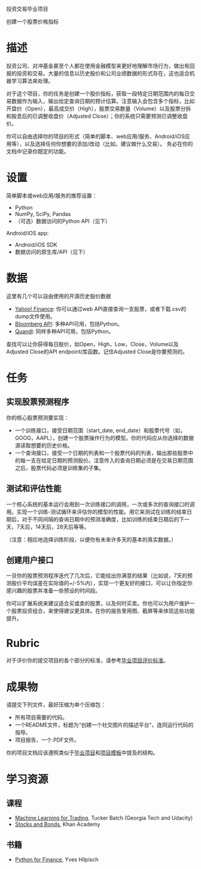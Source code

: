 投资交易毕业项目

创建一个股票价格指标

# 描述

投资公司、对冲基金甚至个人都在使用金融模型来更好地理解市场行为，做出有回报的投资和交易。大量的信息以历史股价和公司业绩数据的形式存在，这也适合机器学习算法来处理。

对于这个项目，你的任务是创建一个股价指标，获取一段特定日期范围内的每日交易数据作为输入，输出给定查询日期的预计估算。注意输入会包含多个指标，比如开盘价（Open），最高成交价（High），股票交易数量（Volume）以及股票分拆和股息后的已调整收盘价（Adjusted Close）；你的系统只需要预测已调整收盘价。

你可以自由选择你的项目的形式（简单的脚本、web应用/服务、Android/iOS应用等），以及选择任何你想要的添加/改动（比如，建议做什么交易）。
务必在你的文档中记录你既定的功能。

# 设置

简单脚本或web应用/服务的推荐设置：

*   Python
*   NumPy, SciPy, Pandas
*   （可选）数据访问的Python API（见下）

Android/iOS app:

*   Android/iOS SDK
*   数据访问的原生库/API（见下）

# 数据

这里有几个可以自由使用的开源历史股价数据

*   [Yahoo! Finance](http://finance.yahoo.com/): 你可以通过web API直接查询一支股票，或者下载.csv的dump文件使用。
*   [Bloomberg API](http://www.bloomberglabs.com/api/libraries/): 多种API可用，包括Python。
*   [Quandl](https://www.quandl.com/home-v3): 同样多种API可用，包括Python。

查找可以让你获得每日股价，如Open，High，Low，Close，Volume以及Adjusted Close的API endpoint/库函数。记住Adjusted Close是你要预测的。

# 任务

## 实现股票预测程序

你的核心股票预测要实现：

* 一个训练接口，接受日期范围（start_date, end_date）和股票代号（如，GOOG，AAPL），创建一个股票操作行为的模型。你的代码应从你选择的数据源读取想要的历史价格。
* 一个查询接口，接受一个日期的列表和一个股票代码的列表，输出那些股票中的每一支在给定日期的预测股价。注意传入的查询日期必须是在交易日期范围之后，股票代码必须是训练集的子集。

## 测试和评估性能

一个核心系统的基本运行会用到一次训练接口的调用，一次或多次的查询接口的调用。实现一个训练-测试循环来评估你的模型的性能。用它来测试在训练的结束日期后，对于不同间隔的查询日期中的预测准确度，比如训练的结束日期后的下一天，7天后，14天后，28天后等等。

（注意：相应地选择训练阶段，以便你有未来许多天的基本的真实数据。）

## 创建用户接口

一旦你的股票预测程序迭代了几次后，它能给出你满意的结果（比如说，7天的预测股价平均误差在实际值的+/-5%内），实现一个更友好的接口，可以让你指定你感兴趣的股票并准备一些预设的时间段。


你可以扩展系统来建议适合买或卖的股票，以及何时买卖。你也可以为用户维护一个股票投资组合，来使得建议更具体。在你的报告里用图、截屏等来体现这些功能提升。

# Rubric

对于评价你的提交项目的各个部分的标准，请参考[毕业项目评价标准](https://docs.google.com/document/d/1Z2y5Kg4l6xKG_QRRukFYipDUqQc5gt9t6d1EBrE632U/pub?embedded%3Dtrue)。

# 成果物


请提交下列文件，最好压缩为单个压缩包：

*   所有项目需要的代码。
*   一个README文件，标题为“创建一个社交图片的描述平台”，连同运行代码的指导。
*   项目报告，一个.PDF文件。

你的项目文档应该遵照类似于[毕业项目](https://www.udacity.com/course/viewer%23!/c-nd009/l-5420178917/m-5479829792)和[项目模板](https://docs.google.com/document/d/1B-vEOscvfqctGEMHTFDS9Nw7aqcE2iuwPRfp0jK8nf4/pub?embedded%3Dtrue)中提及的结构。

# 学习资源

## 课程

*   [Machine Learning for Trading](https://www.udacity.com/course/machine-learning-for-trading--ud501), Tucker Balch (Georgia Tech and Udacity)
*   [Stocks and Bonds](https://www.khanacademy.org/economics-finance-domain/core-finance/stock-and-bonds), Khan Academy

## 书籍

*   [Python for Finance](http://python-for-finance.com/), Yves Hilpisch
